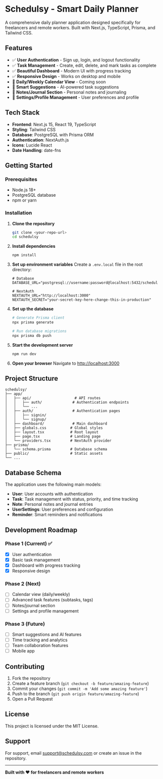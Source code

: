 # Schedulsy - Smart Daily Planner

A comprehensive daily planner application designed specifically for freelancers and remote workers. Built with Next.js, TypeScript, Prisma, and Tailwind CSS.

## Features

- ✅ **User Authentication** - Sign up, login, and logout functionality
- ✅ **Task Management** - Create, edit, delete, and mark tasks as complete
- ✅ **Beautiful Dashboard** - Modern UI with progress tracking
- ✅ **Responsive Design** - Works on desktop and mobile
- 🔄 **Daily/Weekly Calendar View** - Coming soon
- 🔄 **Smart Suggestions** - AI-powered task suggestions
- 🔄 **Notes/Journal Section** - Personal notes and journaling
- 🔄 **Settings/Profile Management** - User preferences and profile

## Tech Stack

- **Frontend**: Next.js 15, React 19, TypeScript
- **Styling**: Tailwind CSS
- **Database**: PostgreSQL with Prisma ORM
- **Authentication**: NextAuth.js
- **Icons**: Lucide React
- **Date Handling**: date-fns

## Getting Started

### Prerequisites

- Node.js 18+ 
- PostgreSQL database
- npm or yarn

### Installation

1. **Clone the repository**
   ```bash
   git clone <your-repo-url>
   cd schedulsy
   ```

2. **Install dependencies**
   ```bash
   npm install
   ```

3. **Set up environment variables**
   Create a `.env.local` file in the root directory:
   ```env
   # Database
   DATABASE_URL="postgresql://username:password@localhost:5432/schedulsy"
   
   # NextAuth
   NEXTAUTH_URL="http://localhost:3000"
   NEXTAUTH_SECRET="your-secret-key-here-change-this-in-production"
   ```

4. **Set up the database**
   ```bash
   # Generate Prisma client
   npx prisma generate
   
   # Run database migrations
   npx prisma db push
   ```

5. **Start the development server**
   ```bash
   npm run dev
   ```

6. **Open your browser**
   Navigate to [http://localhost:3000](http://localhost:3000)

## Project Structure

```
schedulsy/
├── app/
│   ├── api/                    # API routes
│   │   ├── auth/              # Authentication endpoints
│   │   └── ...
│   ├── auth/                  # Authentication pages
│   │   ├── signin/
│   │   └── signup/
│   ├── dashboard/             # Main dashboard
│   ├── globals.css           # Global styles
│   ├── layout.tsx            # Root layout
│   ├── page.tsx              # Landing page
│   └── providers.tsx         # NextAuth provider
├── prisma/
│   └── schema.prisma         # Database schema
├── public/                   # Static assets
└── ...
```

## Database Schema

The application uses the following main models:

- **User**: User accounts with authentication
- **Task**: Task management with status, priority, and time tracking
- **Note**: Personal notes and journal entries
- **UserSettings**: User preferences and configuration
- **Reminder**: Smart reminders and notifications

## Development Roadmap

### Phase 1 (Current) ✅
- [x] User authentication
- [x] Basic task management
- [x] Dashboard with progress tracking
- [x] Responsive design

### Phase 2 (Next)
- [ ] Calendar view (daily/weekly)
- [ ] Advanced task features (subtasks, tags)
- [ ] Notes/journal section
- [ ] Settings and profile management

### Phase 3 (Future)
- [ ] Smart suggestions and AI features
- [ ] Time tracking and analytics
- [ ] Team collaboration features
- [ ] Mobile app

## Contributing

1. Fork the repository
2. Create a feature branch (`git checkout -b feature/amazing-feature`)
3. Commit your changes (`git commit -m 'Add some amazing feature'`)
4. Push to the branch (`git push origin feature/amazing-feature`)
5. Open a Pull Request

## License

This project is licensed under the MIT License.

## Support

For support, email support@schedulsy.com or create an issue in the repository.

---

**Built with ❤️ for freelancers and remote workers**